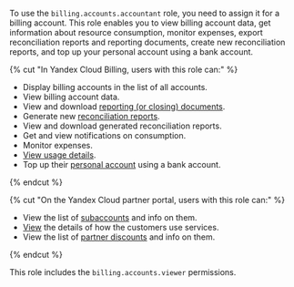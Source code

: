 To use the `billing.accounts.accountant` role, you need to assign it for a billing account. This role enables you to view billing account data, get information about resource consumption, monitor expenses, export reconciliation reports and reporting documents, create new reconciliation reports, and top up your personal account using a bank account.

{% cut "In Yandex Cloud Billing, users with this role can:" %}

* Display billing accounts in the list of all accounts.
* View billing account data.
* View and download [reporting (or closing) documents](../../../billing/payment/documents.md).
* Generate new [reconciliation reports](../../../billing/concepts/act.md#reconciliation-report).
* View and download generated reconciliation reports.
* Get and view notifications on consumption.
* Monitor expenses.
* [View usage details](../../../billing/operations/check-charges.md).
* Top up their [personal account](../../../billing/concepts/personal-account.md) using a bank account.

{% endcut %}

{% cut "On the Yandex Cloud partner portal, users with this role can:" %}

* View the list of [subaccounts](../../../partner/terms.md#sub-account) and info on them.
* [View](../../../partner/operations/get-client-stat.md) the details of how the customers use services.
* View the list of [partner discounts](../../../partner/portal.md#premium) and info on them.

{% endcut %}

This role includes the `billing.accounts.viewer` permissions.
